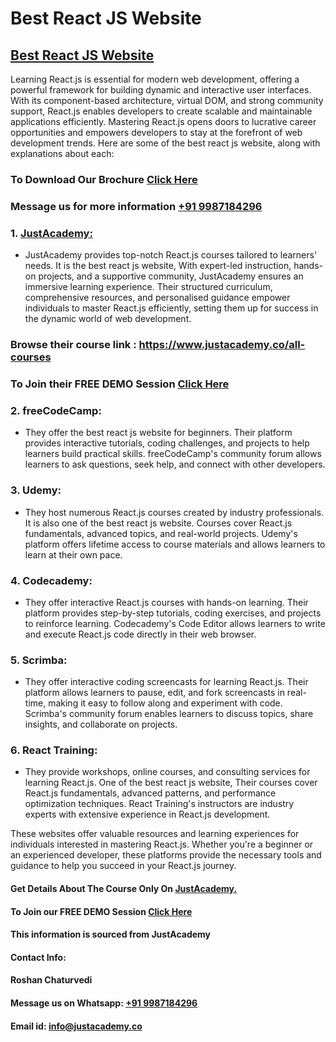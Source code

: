 # Best React JS Website
## [Best React JS Website](https://www.justacademy.co/course-detail/react-js-training)
Learning React.js is essential for modern web development, offering a powerful framework for building dynamic and interactive user interfaces. With its component-based architecture, virtual DOM, and strong community support, React.js enables developers to create scalable and maintainable applications efficiently. Mastering React.js opens doors to lucrative career opportunities and empowers developers to stay at the forefront of web development trends.
Here are some of the best react js website, along with explanations about each:

### To Download Our Brochure [Click Here](https://www.justacademy.co/download-brochure-for-free)
### Message us for more information [+91 9987184296](https://api.whatsapp.com/send?phone=9987184296)

### 1. [JustAcademy:](https://www.justacademy.co/)
   - JustAcademy provides top-notch React.js courses tailored to learners' needs. It is the best react js website, With expert-led instruction, hands-on projects, and a supportive community, JustAcademy ensures an immersive learning experience. Their structured curriculum, comprehensive resources, and personalised guidance empower individuals to master React.js efficiently, setting them up for success in the dynamic world of web development.

### Browse their course link : https://www.justacademy.co/all-courses 
### To Join their FREE DEMO Session [Click Here](https://www.justacademy.co/register-for-course-demo)

### 2. freeCodeCamp:
   - They offer the best react js website for beginners. Their platform provides interactive tutorials, coding challenges, and projects to help learners build practical skills. freeCodeCamp's community forum allows learners to ask questions, seek help, and connect with other developers.

### 3. Udemy:
   - They host numerous React.js courses created by industry professionals. It is also one of the best react js website. Courses cover React.js fundamentals, advanced topics, and real-world projects. Udemy's platform offers lifetime access to course materials and allows learners to learn at their own pace.

### 4. Codecademy:
   - They offer interactive React.js courses with hands-on learning. Their platform provides step-by-step tutorials, coding exercises, and projects to reinforce learning. Codecademy's Code Editor allows learners to write and execute React.js code directly in their web browser.

### 5. Scrimba:
   - They offer interactive coding screencasts for learning React.js. Their platform allows learners to pause, edit, and fork screencasts in real-time, making it easy to follow along and experiment with code. Scrimba's community forum enables learners to discuss topics, share insights, and collaborate on projects.

### 6. React Training:
   - They provide workshops, online courses, and consulting services for learning React.js. One of the best react js website, Their courses cover React.js fundamentals, advanced patterns, and performance optimization techniques. React Training's instructors are industry experts with extensive experience in React.js development.

These websites offer valuable resources and learning experiences for individuals interested in mastering React.js. Whether you're a beginner or an experienced developer, these platforms provide the necessary tools and guidance to help you succeed in your React.js journey.

#### Get Details About The Course Only On [JustAcademy.](https://www.justacademy.co/)
#### To Join our FREE DEMO Session [Click Here](https://www.justacademy.co/register-for-course-demo)
#### This information is sourced from JustAcademy
#### Contact Info:
#### Roshan Chaturvedi
#### Message us on Whatsapp: [+91 9987184296](https://api.whatsapp.com/send?phone=9987184296)
#### Email id: info@justacademy.co
